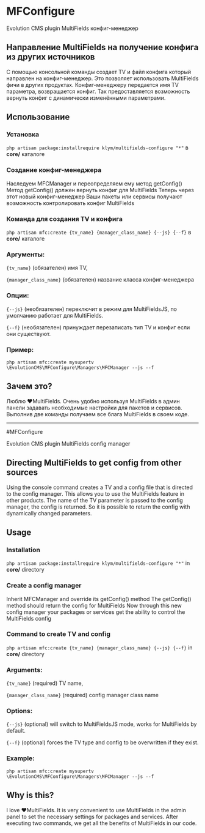 # MFConfigure

Evolution CMS plugin MultiFields конфиг-менеджер

## Направление MultiFields на получение конфига из других источников

С помощью консольной команды создает TV и файл конфига который направлен на конфиг-менеджер.
Это позволяет использовать MultiFields фичи в других продуктах.
Конфиг-менеджеру передается имя TV параметра, возвращается конфиг.
Так предоставляется возможность вернуть конфиг с динамически изменёнными параметрами.

## Использование

### Установка
`php artisan package:installrequire klym/multifields-configure "*"` в **core/** каталоге

### Создание конфиг-менеджера
Наследуем MFCManager и переопределяем ему метод getConfig()
Метод getConfig() должен вернуть конфиг для MultiFields
Теперь через этот новый конфиг-менеджер Ваши пакеты или сервисы получают возможность контролировать конфиг MultiFields

### Команда для создания TV и конфига
`php artisan mfc:create {tv_name} {manager_class_name} {--js} {--f}` в **core/** каталоге

### Аргументы: 

`{tv_name}` (обязателен) имя TV, 

`{manager_class_name}` (обязателен) название класса конфиг-менеджера

### Опции:

`{--js}` (необязателен) переключит в режим для MultiFieldsJS, по умолчанию работает для MultiFields.

`{--f}` (необязателен) принуждает перезаписать тип TV и конфиг если они существуют.

### Пример:

`php artisan mfc:create mysupertv \EvolutionCMS\MFConfigure\Managers\MFCManager --js --f`

## Зачем это?

Люблю ❤MultiFields.
Очень удобно используя MultiFields в админ панели задавать необходимые настройки для пакетов и сервисов.
Выполнив две команды получаем все блага MultiFields в своем коде.

------------

#MFConfigure

Evolution CMS plugin MultiFields config manager

## Directing MultiFields to get config from other sources

Using the console command creates a TV and a config file that is directed to the config manager.
This allows you to use the MultiFields feature in other products.
The name of the TV parameter is passed to the config manager, the config is returned.
So it is possible to return the config with dynamically changed parameters.

## Usage

### Installation
`php artisan package:installrequire klym/multifields-configure "*"` in **core/** directory

### Create a config manager
Inherit MFCManager and override its getConfig() method
The getConfig() method should return the config for MultiFields
Now through this new config manager your packages or services get the ability to control the MultiFields config

### Command to create TV and config
`php artisan mfc:create {tv_name} {manager_class_name} {--js} {--f}` in **core/** directory

### Arguments:

`{tv_name}` (required) TV name,

`{manager_class_name}` (required) config manager class name

### Options:

`{--js}` (optional) will switch to MultiFieldsJS mode, works for MultiFields by default.

`{--f}` (optional) forces the TV type and config to be overwritten if they exist.

### Example:

`php artisan mfc:create mysupertv \EvolutionCMS\MFConfigure\Managers\MFCManager --js --f`

## Why is this?

I love ❤MultiFields.
It is very convenient to use MultiFields in the admin panel to set the necessary settings for packages and services.
After executing two commands, we get all the benefits of MultiFields in our code.